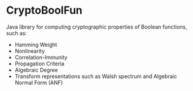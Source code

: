 # CryptoBoolFun
Java library for computing cryptographic properties of Boolean functions, such as:

* Hamming Weight
* Nonlinearity
* Correlation-Immunity
* Propagation Criteria
* Algebraic Degree
* Transform representations such as Walsh spectrum and Algebraic Normal Form (ANF)

